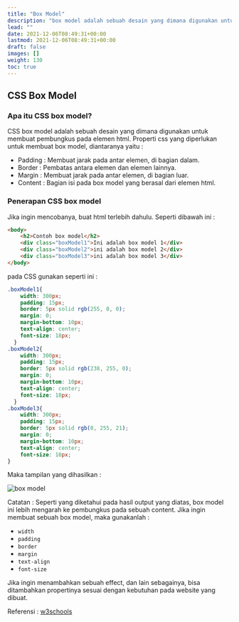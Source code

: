 ```yaml
---
title: "Box Model"
description: "box model adalah sebuah desain yang dimana digunakan untuk membuat pembungkus pada elemen html. Properti css yang diperlukan untuk membuat box model"
lead: ""
date: 2021-12-06T08:49:31+00:00
lastmod: 2021-12-06T08:49:31+00:00
draft: false
images: []
weight: 130
toc: true
---
```

## CSS Box Model

### Apa itu CSS box model?

CSS box model adalah sebuah desain yang dimana digunakan untuk membuat pembungkus pada elemen html. Properti css yang diperlukan untuk membuat box model, diantaranya yaitu :

- Padding : Membuat jarak pada antar elemen, di bagian dalam.
- Border  : Pembatas antara elemen dan elemen lainnya.
- Margin  : Membuat jarak pada antar elemen, di bagian luar.
- Content : Bagian isi pada box model yang berasal dari elemen html.

### Penerapan CSS box model

Jika ingin mencobanya, buat html terlebih dahulu. Seperti dibawah ini :

```html
<body>
    <h2>Contoh box model</h2>
    <div class="boxModel1">Ini adalah box model 1</div>
    <div class="boxModel2">ini adalah box model 2</div>  
    <div class="boxModel3">ini adalah box model 3</div>  
</body>
```
pada CSS gunakan seperti ini :

```css
.boxModel1{
    width: 300px;
    padding: 15px;
    border: 5px solid rgb(255, 0, 0);
    margin: 0;
    margin-bottom: 10px;
    text-align: center;
    font-size: 18px;
  }
.boxModel2{
    width: 300px;
    padding: 15px;
    border: 5px solid rgb(238, 255, 0);
    margin: 0;
    margin-bottom: 10px;
    text-align: center;
    font-size: 18px;
  }
.boxModel3{
    width: 300px;
    padding: 15px;
    border: 5px solid rgb(0, 255, 21);
    margin: 0;
    margin-bottom: 10px;
    text-align: center;
    font-size: 18px;
}
```
Maka tampilan yang dihasilkan :

![box model](https://user-images.githubusercontent.com/89055857/138234044-1076debd-a763-44e6-a06b-a96663041513.PNG)

Catatan : Seperti yang diketahui pada hasil output yang diatas, box model ini lebih mengarah ke pembungkus pada sebuah content. Jika ingin membuat sebuah box model, maka gunakanlah :
- ``width``
- ``padding``
- ``border``
- ``margin``
- ``text-align``
- ``font-size``

Jika ingin menambahkan sebuah effect, dan lain sebagainya, bisa ditambahkan propertinya sesuai dengan kebutuhan pada website yang dibuat.

Referensi : [w3schools](https://www.w3schools.com/css/css_boxmodel.asp)
